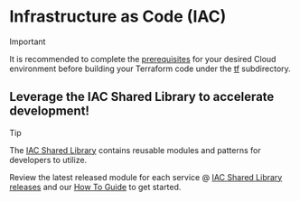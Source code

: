 # Infrastructure as Code (IAC)

> [!IMPORTANT]  
> It is recommended to complete the [prerequisites](./prerequisites/) for your desired Cloud environment before building your Terraform code under the [tf](./tf/) subdirectory.

## Leverage the IAC Shared Library to accelerate development!

> [!TIP]
> The [IAC Shared Library](https://go.merck.com/iac) contains reusable modules and patterns for developers to utilize.
>
> Review the latest released module for each service @ [IAC Shared Library releases](https://go.merck.com/iacreleases) and our [How To Guide](https://share.merck.com/display/IACS/IAC+Shared+-+How+to+Use) to get started.
>